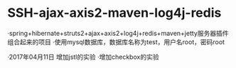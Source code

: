 # SSH-ajax-axis2-maven-log4j-redis
·spring+hibernate+struts2+ajax+axis2+log4j+redis+maven+jetty服务器插件 组合起来的项目
·使用mysql数据库，数据库名称为test，用户名root，密码root

·2017年04月11日 增加jstl的实验
·增加checkbox的实验

